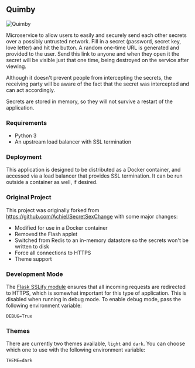 ## Quimby

![Quimby](https://i.imgur.com/9H5GiTJ.jpg)

Microservice to allow users to easily and securely send each other secrets over a possibly untrusted
network. Fill in a secret (password, secret key, love letter) and hit the button. A random one-time
URL is generated and provided to the user. Send this link to anyone and when they open it the secret
will be visible just that one time, being destroyed on the service after viewing.

Although it doesn't prevent people from intercepting the secrets, the receiving party will be aware
of the fact that the secret was intercepted and can act accordingly.

Secrets are stored in memory, so they will not survive a restart of the application.

### Requirements

* Python 3
* An upstream load balancer with SSL termination

### Deployment

This application is designed to be distributed as a Docker container, and accessed via a load
balancer that provides SSL termination. It can be run outside a container as well, if desired.

### Original Project

This project was originally forked from https://github.com/Achiel/SecretSexChange with some major
changes:

* Modified for use in a Docker container
* Removed the Flash applet
* Switched from Redis to an in-memory datastore so the secrets won't be written to disk
* Force all connections to HTTPS
* Theme support

### Development Mode

The [Flask SSLify module](https://github.com/kennethreitz/flask-sslify) ensures that all incoming
requests are redirected to HTTPS, which is somewhat important for this type of application. This is
disabled when running in debug mode. To enable debug mode, pass the following environment variable:

```
DEBUG=True
```

### Themes

There are currently two themes available, `light` and `dark`. You can choose which one to use with
the following environment variable:

```
THEME=dark
```
